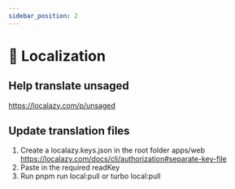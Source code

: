 ```yaml
---
sidebar_position: 2
---
```


# 🚧 Localization

## Help translate unsaged

https://localazy.com/p/unsaged

## Update translation files
1. Create a localazy.keys.json in the root folder apps/web https://localazy.com/docs/cli/authorization#separate-key-file
2. Paste in the required readKey
3. Run pnpm run local:pull or turbo local:pull